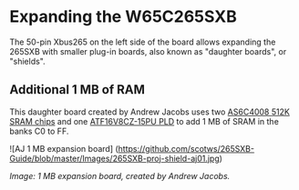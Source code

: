 # Expanding the W65C265SXB

The 50-pin Xbus265 on the left side of the board allows expanding the 265SXB
with smaller plug-in boards, also known as "daughter boards", or "shields". 

## Additional 1 MB of RAM

This daughter board created by Andrew Jacobs uses two [AS6C4008 512K SRAM
chips](http://www.alliancememory.com/pdf/as6c4008.pdf) and one [ATF16V8CZ-15PU
PLD](http://www.mouser.com/ds/2/36/doc0453-35248.pdf) to add 1 MB of SRAM in the
banks C0 to FF. 

![AJ 1 MB expansion board]
(https://github.com/scotws/265SXB-Guide/blob/master/Images/265SXB-proj-shield-aj01.jpg)

_Image: 1 MB expansion board, created by Andrew Jacobs._
